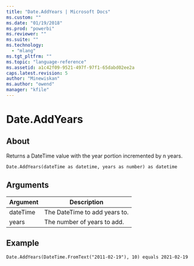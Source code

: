 ```yaml
---
title: "Date.AddYears | Microsoft Docs"
ms.custom: ""
ms.date: "01/19/2018"
ms.prod: "powerbi"
ms.reviewer: ""
ms.suite: ""
ms.technology: 
  - "mlang"
ms.tgt_pltfrm: ""
ms.topic: "language-reference"
ms.assetid: a1c42f09-9521-497f-97f1-65dabd02ee2a
caps.latest.revision: 5
author: "Minewiskan"
ms.author: "owend"
manager: "kfile"
---
```

# Date.AddYears

  
## About  
Returns a DateTime value with the year portion incremented by n years.  
  
```  
Date.AddYears(dateTime as datetime, years as number) as datetime  
```  
  
## Arguments  
  
|Argument|Description|  
|------------|---------------|  
|dateTime|The DateTime to add years to.|  
|years|The number of years to add.|  
  
## Example  
  
```  
Date.AddYears(DateTime.FromText("2011-02-19"), 10) equals 2021-02-19  
```  
